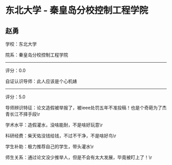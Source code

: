 # 东北大学 - 秦皇岛分校控制工程学院

## 赵勇

学校：东北大学

院系：秦皇岛分校控制工程学院

* * *

评分：0.0

自证认识导师：此人应该是个心机婊

* * *

评分：5.0

导师辨识特征：论文造假被举报了，被ieee处罚五年不准投稿！也是个奇葩为了杰青长江不择手段\r

学术水平：造假灌水，没啥能耐，不是啥好玩意\r

科研经费：柴天佑没钱给钱，不过不干净，不是啥好鸟\r

学生补助：极力推荐自己的学生，带头灌水\r

师生关系：通过论文没少推举人，但是不会有太大发展，毕竟被盯上了！\r